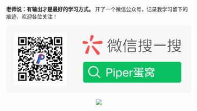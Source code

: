**老师说：有输出才是最好的学习方式。** 开了一个微信公众号，记录我学习留下的痕迹，欢迎各位关注！

![](./images/扫码_搜索联合传播样式-微信标准绿版.png)

<p align="center">
  <a href="../README.md"><img src="https://img.shields.io/badge/back-主页-grey.svg"></a>
</p>